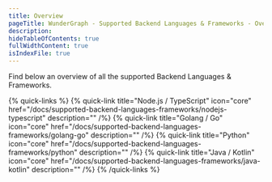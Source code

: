 ```yaml
---
title: Overview
pageTitle: WunderGraph - Supported Backend Languages & Frameworks - Overview
description:
hideTableOfContents: true
fullWidthContent: true
isIndexFile: true
---
```


Find below an overview of all the supported Backend Languages & Frameworks.

{% quick-links %}
{% quick-link title="Node.js / TypeScript" icon="core" href="/docs/supported-backend-languages-frameworks/nodejs-typescript" description="" /%}
{% quick-link title="Golang / Go" icon="core" href="/docs/supported-backend-languages-frameworks/golang-go" description="" /%}
{% quick-link title="Python" icon="core" href="/docs/supported-backend-languages-frameworks/python" description="" /%}
{% quick-link title="Java / Kotlin" icon="core" href="/docs/supported-backend-languages-frameworks/java-kotlin" description="" /%}
{% /quick-links %}
